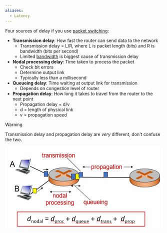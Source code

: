 ```yaml
---
aliases:
  - Latency
---
```

Four sources of delay if you use [packet switching](OSI%20layers/Link%20Layer/Packet%20switching.md):
- **Transmission delay**: How fast the router can send data to the network
	- Transmission delay = L/R, where L is packet length (bits) and R is bandwidth (bits per second)
	- Limited [bandwidth](Bandwidth.md) is biggest cause of transmission delay
- **Nodal processing delay**: Time taken to process the packet
	- Check bit errors
	- Determine output link
	- Typically less than a millisecond
- **Queueing delay**: Time waiting at output link for transmission
	- Depends on congestion level of router
- **Propagation delay**: How long it takes to travel from the router to the next point
	- Propagation delay = d/v
	- d = length of physical link
	- v = propagation speed

> [!warning]
> Transmission delay and propagation delay are *very* different, don't confuse the two.

![Sources of delay](img/delay-sources.png)
